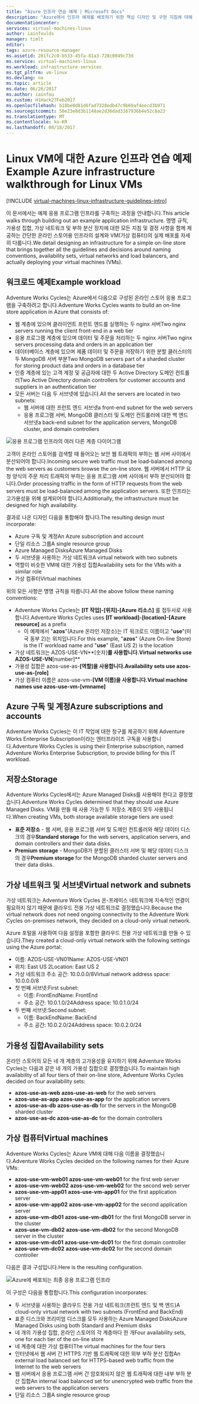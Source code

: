 ```yaml
---
title: "Azure 인프라 연습 예제 | Microsoft Docs"
description: "Azure에서 인프라 예제를 배포하기 위한 핵심 디자인 및 구현 지침에 대해 알아봅니다."
documentationcenter: 
services: virtual-machines-linux
author: iainfoulds
manager: timlt
editor: 
tags: azure-resource-manager
ms.assetid: 281fc2c0-b533-45fa-81a3-728c0049c73d
ms.service: virtual-machines-linux
ms.workload: infrastructure-services
ms.tgt_pltfrm: vm-linux
ms.devlang: na
ms.topic: article
ms.date: 06/26/2017
ms.author: iainfou
ms.custom: H1Hack27Feb2017
ms.openlocfilehash: b18be0d81d6fad7328edb47c9b69af4eecd3b971
ms.sourcegitcommit: 50e23e8d3b1148ae2d36dad3167936b4e52c8a23
ms.translationtype: MT
ms.contentlocale: ko-KR
ms.lasthandoff: 08/18/2017
---
```

# <a name="example-azure-infrastructure-walkthrough-for-linux-vms"></a><span data-ttu-id="ad719-103">Linux VM에 대한 Azure 인프라 연습 예제</span><span class="sxs-lookup"><span data-stu-id="ad719-103">Example Azure infrastructure walkthrough for Linux VMs</span></span>

[!INCLUDE [virtual-machines-linux-infrastructure-guidelines-intro](../../../includes/virtual-machines-linux-infrastructure-guidelines-intro.md)]

<span data-ttu-id="ad719-104">이 문서에서는 예제 응용 프로그램 인프라를 구축하는 과정을 안내합니다.</span><span class="sxs-lookup"><span data-stu-id="ad719-104">This article walks through building out an example application infrastructure.</span></span> <span data-ttu-id="ad719-105">명명 규칙, 가용성 집합, 가상 네트워크 및 부하 분산 장치에 대한 모든 지침 및 결정 사항을 함께 제공하는 간단한 온라인 스토어용 인프라의 설계와 VM(가상 컴퓨터)의 실제 배포를 자세히 다룹니다.</span><span class="sxs-lookup"><span data-stu-id="ad719-105">We detail designing an infrastructure for a simple on-line store that brings together all the guidelines and decisions around naming conventions, availability sets, virtual networks and load balancers, and actually deploying your virtual machines (VMs).</span></span>

## <a name="example-workload"></a><span data-ttu-id="ad719-106">워크로드 예제</span><span class="sxs-lookup"><span data-stu-id="ad719-106">Example workload</span></span>
<span data-ttu-id="ad719-107">Adventure Works Cycles는 Azure에서 다음으로 구성된 온라인 스토어 응용 프로그램을 구축하려고 합니다.</span><span class="sxs-lookup"><span data-stu-id="ad719-107">Adventure Works Cycles wants to build an on-line store application in Azure that consists of:</span></span>

* <span data-ttu-id="ad719-108">웹 계층에 있으며 클라이언트 프런트 엔드를 실행하는 두 nginx 서버</span><span class="sxs-lookup"><span data-stu-id="ad719-108">Two nginx servers running the client front-end in a web tier</span></span>
* <span data-ttu-id="ad719-109">응용 프로그램 계층에 있으며 데이터 및 주문을 처리하는 두 nginx 서버</span><span class="sxs-lookup"><span data-stu-id="ad719-109">Two nginx servers processing data and orders in an application tier</span></span>
* <span data-ttu-id="ad719-110">데이터베이스 계층에 있으며 제품 데이터 및 주문을 저장하기 위한 분할 클러스터의 두 MongoDB 서버 부분</span><span class="sxs-lookup"><span data-stu-id="ad719-110">Two MongoDB servers part of a sharded cluster for storing product data and orders in a database tier</span></span>
* <span data-ttu-id="ad719-111">인증 계층에 있는 고객 계정 및 공급자에 대한 두 Active Directory 도메인 컨트롤러</span><span class="sxs-lookup"><span data-stu-id="ad719-111">Two Active Directory domain controllers for customer accounts and suppliers in an authentication tier</span></span>
* <span data-ttu-id="ad719-112">모든 서버는 다음 두 서브넷에 있습니다.</span><span class="sxs-lookup"><span data-stu-id="ad719-112">All the servers are located in two subnets:</span></span>
  * <span data-ttu-id="ad719-113">웹 서버에 대한 프런트 엔드 서브넷</span><span class="sxs-lookup"><span data-stu-id="ad719-113">a front-end subnet for the web servers</span></span> 
  * <span data-ttu-id="ad719-114">응용 프로그램 서버, MongoDB 클러스터 및 도메인 컨트롤러에 대한 백 엔드 서브넷</span><span class="sxs-lookup"><span data-stu-id="ad719-114">a back-end subnet for the application servers, MongoDB cluster, and domain controllers</span></span>

![응용 프로그램 인프라의 여러 다른 계층 다이어그램](./media/infrastructure-example/example-tiers.png)

<span data-ttu-id="ad719-116">고객이 온라인 스토어를 검색할 때 들어오는 보안 웹 트래픽의 부하는 웹 서버 사이에서 분산되어야 합니다.</span><span class="sxs-lookup"><span data-stu-id="ad719-116">Incoming secure web traffic must be load-balanced among the web servers as customers browse the on-line store.</span></span> <span data-ttu-id="ad719-117">웹 서버에서 HTTP 요청 양식의 주문 처리 트래픽의 부하는 응용 프로그램 서버 사이에서 부하 분산되어야 합니다.</span><span class="sxs-lookup"><span data-stu-id="ad719-117">Order processing traffic in the form of HTTP requests from the web servers must be load-balanced among the application servers.</span></span> <span data-ttu-id="ad719-118">또한 인프라는 고가용성을 위해 설계되어야 합니다.</span><span class="sxs-lookup"><span data-stu-id="ad719-118">Additionally, the infrastructure must be designed for high availability.</span></span>

<span data-ttu-id="ad719-119">결과로 나온 디자인 다음을 통합해야 합니다.</span><span class="sxs-lookup"><span data-stu-id="ad719-119">The resulting design must incorporate:</span></span>

* <span data-ttu-id="ad719-120">Azure 구독 및 계정</span><span class="sxs-lookup"><span data-stu-id="ad719-120">An Azure subscription and account</span></span>
* <span data-ttu-id="ad719-121">단일 리소스 그룹</span><span class="sxs-lookup"><span data-stu-id="ad719-121">A single resource group</span></span>
* <span data-ttu-id="ad719-122">Azure Managed Disks</span><span class="sxs-lookup"><span data-stu-id="ad719-122">Azure Managed Disks</span></span>
* <span data-ttu-id="ad719-123">두 서브넷을 사용하는 가상 네트워크</span><span class="sxs-lookup"><span data-stu-id="ad719-123">A virtual network with two subnets</span></span>
* <span data-ttu-id="ad719-124">역할이 비슷한 VM에 대한 가용성 집합</span><span class="sxs-lookup"><span data-stu-id="ad719-124">Availability sets for the VMs with a similar role</span></span>
* <span data-ttu-id="ad719-125">가상 컴퓨터</span><span class="sxs-lookup"><span data-stu-id="ad719-125">Virtual machines</span></span>

<span data-ttu-id="ad719-126">위의 모든 사항은 명명 규칙을 따릅니다.</span><span class="sxs-lookup"><span data-stu-id="ad719-126">All the above follow these naming conventions:</span></span>

* <span data-ttu-id="ad719-127">Adventure Works Cycles는 **[IT 작업]-[위치]-[Azure 리소스]** 를 접두사로 사용합니다.</span><span class="sxs-lookup"><span data-stu-id="ad719-127">Adventure Works Cycles uses **[IT workload]-[location]-[Azure resource]** as a prefix</span></span>
  * <span data-ttu-id="ad719-128">이 예제에서 "**azos**"(Azure 온라인 저장소)는 IT 워크로드 이름이고 "**use**"(미국 동부 2)는 위치입니다.</span><span class="sxs-lookup"><span data-stu-id="ad719-128">For this example, "**azos**" (Azure On-line Store) is the IT workload name and "**use**" (East US 2) is the location</span></span>
* <span data-ttu-id="ad719-129">가상 네트워크는 AZOS-USE-VN**[숫자]**를 사용합니다.</span><span class="sxs-lookup"><span data-stu-id="ad719-129">Virtual networks use AZOS-USE-VN**[number]**</span></span>
* <span data-ttu-id="ad719-130">가용성 집합은 azos-use-as-**[역할]**을 사용합니다.</span><span class="sxs-lookup"><span data-stu-id="ad719-130">Availability sets use azos-use-as-**[role]**</span></span>
* <span data-ttu-id="ad719-131">가상 컴퓨터 이름은 azos-use-vm-**[VM 이름]**을 사용합니다.</span><span class="sxs-lookup"><span data-stu-id="ad719-131">Virtual machine names use azos-use-vm-**[vmname]**</span></span>

## <a name="azure-subscriptions-and-accounts"></a><span data-ttu-id="ad719-132">Azure 구독 및 계정</span><span class="sxs-lookup"><span data-stu-id="ad719-132">Azure subscriptions and accounts</span></span>
<span data-ttu-id="ad719-133">Adventure Works Cycles는 이 IT 작업에 대한 청구를 제공하기 위해 Adventure Works Enterprise Subscription이라는 엔터프라이즈 구독을 사용합니다.</span><span class="sxs-lookup"><span data-stu-id="ad719-133">Adventure Works Cycles is using their Enterprise subscription, named Adventure Works Enterprise Subscription, to provide billing for this IT workload.</span></span>

## <a name="storage"></a><span data-ttu-id="ad719-134">저장소</span><span class="sxs-lookup"><span data-stu-id="ad719-134">Storage</span></span>
<span data-ttu-id="ad719-135">Adventure Works Cycles에서는 Azure Managed Disks를 사용해야 한다고 결정했습니다.</span><span class="sxs-lookup"><span data-stu-id="ad719-135">Adventure Works Cycles determined that they should use Azure Managed Disks.</span></span> <span data-ttu-id="ad719-136">VM을 만들 때 사용 가능한 두 저장소 계층이 모두 사용됩니다.</span><span class="sxs-lookup"><span data-stu-id="ad719-136">When creating VMs, both storage available storage tiers are used:</span></span>

* <span data-ttu-id="ad719-137">**표준 저장소** - 웹 서버, 응용 프로그램 서버 및 도메인 컨트롤러와 해당 데이터 디스크의 경우</span><span class="sxs-lookup"><span data-stu-id="ad719-137">**Standard storage** for the web servers, application servers, and domain controllers and their data disks.</span></span>
* <span data-ttu-id="ad719-138">**Premium storage** - MongoDB가 분할된 클러스터 서버 및 해당 데이터 디스크의 경우</span><span class="sxs-lookup"><span data-stu-id="ad719-138">**Premium storage** for the MongoDB sharded cluster servers and their data disks.</span></span>

## <a name="virtual-network-and-subnets"></a><span data-ttu-id="ad719-139">가상 네트워크 및 서브넷</span><span class="sxs-lookup"><span data-stu-id="ad719-139">Virtual network and subnets</span></span>
<span data-ttu-id="ad719-140">가상 네트워크는 Adventure Work Cycles 온-프레미스 네트워크에 지속적인 연결이 필요하지 않기 때문에 클라우드 전용 가상 네트워크로 결정했습니다.</span><span class="sxs-lookup"><span data-stu-id="ad719-140">Because the virtual network does not need ongoing connectivity to the Adventure Work Cycles on-premises network, they decided on a cloud-only virtual network.</span></span>

<span data-ttu-id="ad719-141">Azure 포털을 사용하여 다음 설정을 포함한 클라우드 전용 가상 네트워크를 만들 수 있습니다.</span><span class="sxs-lookup"><span data-stu-id="ad719-141">They created a cloud-only virtual network with the following settings using the Azure portal:</span></span>

* <span data-ttu-id="ad719-142">이름: AZOS-USE-VN01</span><span class="sxs-lookup"><span data-stu-id="ad719-142">Name: AZOS-USE-VN01</span></span>
* <span data-ttu-id="ad719-143">위치: East US 2</span><span class="sxs-lookup"><span data-stu-id="ad719-143">Location: East US 2</span></span>
* <span data-ttu-id="ad719-144">가상 네트워크 주소 공간: 10.0.0.0/8</span><span class="sxs-lookup"><span data-stu-id="ad719-144">Virtual network address space: 10.0.0.0/8</span></span>
* <span data-ttu-id="ad719-145">첫 번째 서브넷:</span><span class="sxs-lookup"><span data-stu-id="ad719-145">First subnet:</span></span>
  * <span data-ttu-id="ad719-146">이름: FrontEnd</span><span class="sxs-lookup"><span data-stu-id="ad719-146">Name: FrontEnd</span></span>
  * <span data-ttu-id="ad719-147">주소 공간: 10.0.1.0/24</span><span class="sxs-lookup"><span data-stu-id="ad719-147">Address space: 10.0.1.0/24</span></span>
* <span data-ttu-id="ad719-148">두 번째 서브넷:</span><span class="sxs-lookup"><span data-stu-id="ad719-148">Second subnet:</span></span>
  * <span data-ttu-id="ad719-149">이름: BackEnd</span><span class="sxs-lookup"><span data-stu-id="ad719-149">Name: BackEnd</span></span>
  * <span data-ttu-id="ad719-150">주소 공간: 10.0.2.0/24</span><span class="sxs-lookup"><span data-stu-id="ad719-150">Address space: 10.0.2.0/24</span></span>

## <a name="availability-sets"></a><span data-ttu-id="ad719-151">가용성 집합</span><span class="sxs-lookup"><span data-stu-id="ad719-151">Availability sets</span></span>
<span data-ttu-id="ad719-152">온라인 스토어의 모든 네 개 계층의 고가용성을 유지하기 위해 Adventure Works Cycles는 다음과 같은 네 개의 가용성 집합으로 결정했습니다.</span><span class="sxs-lookup"><span data-stu-id="ad719-152">To maintain high availability of all four tiers of their on-line store, Adventure Works Cycles decided on four availability sets:</span></span>

* <span data-ttu-id="ad719-153">**azos-use-as-web** </span><span class="sxs-lookup"><span data-stu-id="ad719-153">**azos-use-as-web** for the web servers</span></span>
* <span data-ttu-id="ad719-154">**azos-use-as-app** </span><span class="sxs-lookup"><span data-stu-id="ad719-154">**azos-use-as-app** for the application servers</span></span>
* <span data-ttu-id="ad719-155">**azos-use-as-db** </span><span class="sxs-lookup"><span data-stu-id="ad719-155">**azos-use-as-db** for the servers in the MongoDB sharded cluster</span></span>
* <span data-ttu-id="ad719-156">**azos-use-as-dc** </span><span class="sxs-lookup"><span data-stu-id="ad719-156">**azos-use-as-dc** for the domain controllers</span></span>

## <a name="virtual-machines"></a><span data-ttu-id="ad719-157">가상 컴퓨터</span><span class="sxs-lookup"><span data-stu-id="ad719-157">Virtual machines</span></span>
<span data-ttu-id="ad719-158">Adventure Works Cycles는 Azure VM에 대해 다음 이름을 결정했습니다.</span><span class="sxs-lookup"><span data-stu-id="ad719-158">Adventure Works Cycles decided on the following names for their Azure VMs:</span></span>

* <span data-ttu-id="ad719-159">**azos-use-vm-web01** </span><span class="sxs-lookup"><span data-stu-id="ad719-159">**azos-use-vm-web01** for the first web server</span></span>
* <span data-ttu-id="ad719-160">**azos-use-vm-web02** </span><span class="sxs-lookup"><span data-stu-id="ad719-160">**azos-use-vm-web02** for the second web server</span></span>
* <span data-ttu-id="ad719-161">**azos-use-vm-app01** </span><span class="sxs-lookup"><span data-stu-id="ad719-161">**azos-use-vm-app01** for the first application server</span></span>
* <span data-ttu-id="ad719-162">**azos-use-vm-app02** </span><span class="sxs-lookup"><span data-stu-id="ad719-162">**azos-use-vm-app02** for the second application server</span></span>
* <span data-ttu-id="ad719-163">**azos-use-vm-db01** </span><span class="sxs-lookup"><span data-stu-id="ad719-163">**azos-use-vm-db01** for the first MongoDB server in the cluster</span></span>
* <span data-ttu-id="ad719-164">**azos-use-vm-db02** </span><span class="sxs-lookup"><span data-stu-id="ad719-164">**azos-use-vm-db02** for the second MongoDB server in the cluster</span></span>
* <span data-ttu-id="ad719-165">**azos-use-vm-dc01** </span><span class="sxs-lookup"><span data-stu-id="ad719-165">**azos-use-vm-dc01** for the first domain controller</span></span>
* <span data-ttu-id="ad719-166">**azos-use-vm-dc02** </span><span class="sxs-lookup"><span data-stu-id="ad719-166">**azos-use-vm-dc02** for the second domain controller</span></span>

<span data-ttu-id="ad719-167">다음은 결과 구성입니다.</span><span class="sxs-lookup"><span data-stu-id="ad719-167">Here is the resulting configuration.</span></span>

![Azure에 배포되는 최종 응용 프로그램 인프라](./media/infrastructure-example/example-config.png)

<span data-ttu-id="ad719-169">이 구성은 다음을 통합합니다.</span><span class="sxs-lookup"><span data-stu-id="ad719-169">This configuration incorporates:</span></span>

* <span data-ttu-id="ad719-170">두 서브넷을 사용하는 클라우드 전용 가상 네트워크(프런트 엔드 및 백 엔드)</span><span class="sxs-lookup"><span data-stu-id="ad719-170">A cloud-only virtual network with two subnets (FrontEnd and BackEnd)</span></span>
* <span data-ttu-id="ad719-171">표준 디스크와 프리미엄 디스크를 모두 사용하는 Azure Managed Disks</span><span class="sxs-lookup"><span data-stu-id="ad719-171">Azure Managed Disks using both Standard and Premium disks</span></span>
* <span data-ttu-id="ad719-172">네 개의 가용성 집합, 온라인 스토어의 각 계층마다 한 개</span><span class="sxs-lookup"><span data-stu-id="ad719-172">Four availability sets, one for each tier of the on-line store</span></span>
* <span data-ttu-id="ad719-173">네 계층에 대한 가상 컴퓨터</span><span class="sxs-lookup"><span data-stu-id="ad719-173">The virtual machines for the four tiers</span></span>
* <span data-ttu-id="ad719-174">인터넷에서 웹 서버 간 HTTPS 기반 웹 트래픽에 대한 외부 부하 분산 집합</span><span class="sxs-lookup"><span data-stu-id="ad719-174">An external load balanced set for HTTPS-based web traffic from the Internet to the web servers</span></span>
* <span data-ttu-id="ad719-175">웹 서버에서 응용 프로그램 서버 간 암호화되지 않은 웹 트래픽에 대한 내부 부하 분산 집합</span><span class="sxs-lookup"><span data-stu-id="ad719-175">An internal load balanced set for unencrypted web traffic from the web servers to the application servers</span></span>
* <span data-ttu-id="ad719-176">단일 리소스 그룹</span><span class="sxs-lookup"><span data-stu-id="ad719-176">A single resource group</span></span>
